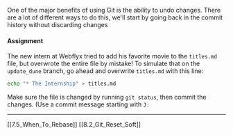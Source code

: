 One of the major benefits of using Git is the ability to undo changes.
There are a lot of different ways to do this, we'll start by going back in the commit history without discarding changes

#### Assignment
The new intern at Webflyx tried to add his favorite movie to the ```titles.md``` file, but overwrote the entire file by mistake!
To simulate that on the ```update_dune``` branch, go ahead and overwrite ```titles.md``` with this line:

``` bash
echo "* The Internship" > titles.md
```

Make sure the file is changed by running ```git status```, then commit the changes. 
(Use a commit message starting with ```J:```

---
[[7.5_When_To_Rebase]]
[[8.2_Git_Reset_Soft]]


